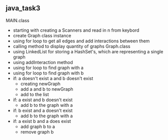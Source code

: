 ## java_task3
MAIN.class
- starting with creating a Scanners and read in n from keybord
- create Graph class instance 
- using for loop to get all edges and add interactions between them 
- calling method to display quantity of graphs
Graph.class
- using LinkedList for storing a HashSet's, which are representing a single graph 
- using addInteraction method 
- using for loop to find graph with a 
- using for loop to find graph with b
- if: a doesn't exist a and b doesn't exist 
  - creating newGraph 
  - add a and b to newGraph 
  - add to the list 
- if: a exist and b doesn't exist
  - add b to the graph with a  
- if: b exist and a doesn't exist
  - add b to the graph with a  
- if: a exist b and a does exist 
  - add graph b to a 
  - remove graph b 
